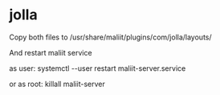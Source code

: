 # jolla

Copy both files to /usr/share/maliit/plugins/com/jolla/layouts/

And restart maliit service

as user:
systemctl --user restart maliit-server.service

or as root:
killall maliit-server
